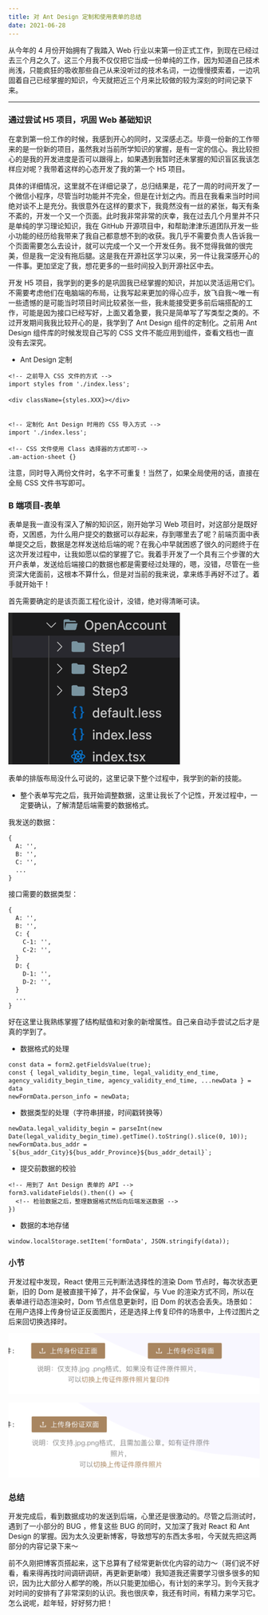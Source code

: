 ```yaml
---
title: 对 Ant Design 定制和使用表单的总结
date: 2021-06-28
---
```


从今年的 4 月份开始拥有了我踏入 Web 行业以来第一份正式工作，到现在已经过去三个月之久了。这三个月我不仅仅把它当成一份单纯的工作，因为知道自己技术尚浅，只能疯狂的吸收那些自己从来没听过的技术名词，一边慢慢摸索着，一边巩固着自己已经掌握的知识，今天就把近三个月来比较做的较为深刻的时间记录下来。

---

### 通过尝试 H5 项目，巩固 Web 基础知识

在拿到第一份工作的时候，我感到开心的同时，又深感忐忑。毕竟一份新的工作带来的是一份新的项目，虽然我对当前所学知识的掌握，是有一定的信心。我比较担心的是我的开发进度是否可以跟得上，如果遇到我暂时还未掌握的知识盲区我该怎样应对呢？我带着这样的心态开发了我的第一个 H5 项目。

具体的详细情况，这里就不在详细记录了，总归结果是，花了一周的时间开发了一个微信小程序，尽管当时功能并不完全，但是在计划之内。而且在我看来当时时间绝对谈不上是充分。我很意外在这样的要求下，我竟然没有一丝的紧张，每天有条不紊的，开发一个又一个页面。此时我非常非常的庆幸，我在过去几个月里并不只是单纯的学习理论知识，我在 GitHub 开源项目中，和帮助津津乐道团队开发一些小功能的经历给我带来了我自己都意想不到的收获。我几乎不需要负责人告诉我一个页面需要怎么去设计，就可以完成一个又一个开发任务。我不觉得我做的很完美，但是我一定没有拖后腿。这是我在开源社区学习以来，另一件让我深感开心的一件事。更加坚定了我，想花更多的一些时间投入到开源社区中去。

开发 H5 项目，我学到的更多的是巩固我已经掌握的知识，并加以灵活运用它们。不需要考虑他们在电脑端的布局，让我写起来更加的得心应手，放飞自我～唯一有一些遗憾的是可能当时项目时间比较紧张一些，我未能接受更多前后端搭配的工作，可能是因为接口已经写好，上面又着急要，我只是简单写了写类型之类的。不过开发期间我我比较开心的是，我学到了 Ant Design 组件的定制化。之前用 Ant Design 组件库的时候发现自己写的 CSS 文件不能应用到组件，查看文档也一直没有去深究。

- Ant Design 定制

```
<!-- 之前导入 CSS 文件的方式 -->
import styles from './index.less';

<div className={styles.XXX}></div>


<!-- 定制化 Ant Design 时用的 CSS 导入方式 -->
import './index.less';

<!-- CSS 文件使用 Class 选择器的方式即可-->
.am-action-sheet {}
```

注意，同时导入两份文件时，名字不可重复！当然了，如果全局使用的话，直接在全局 CSS 文件书写即可。

### B 端项目-表单

表单是我一直没有深入了解的知识区，刚开始学习 Web 项目时，对这部分是既好奇，又困惑，为什么用户提交的数据可以存起来，存到哪里去了呢？前端页面中表单提交之后，数据是怎样发送给后端的呢？在我心中早就困惑了很久的问题终于在这次开发过程中，让我如愿以偿的掌握了它。我着手开发了一个具有三个步骤的大开户表单，发送给后端接口的数据也都是需要经过处理的，嗯，没错，尽管在一些资深大佬面前，这根本不算什么，但是对当前的我来说，拿来练手再好不过了。着手就开始干！

首先需要确定的是该页面工程化设计，没错，绝对得清晰可读。

![](/static/images/blog/6-28.1.png)

表单的排版布局没什么可说的，这里记录下整个过程中，我学到的新的技能。

- 整个表单写完之后，我开始调整数据，这里让我长了个记性，开发过程中，一定要确认，了解清楚后端需要的数据格式。

我发送的数据：
```
{
  A: '',
  B: '',
  C: '',
  ...
}
```

接口需要的数据类型：
```
{
  A: '',
  B: '',
  C: {
    C-1: '',
    C-2: '',
  }
  D: {
    D-1: '',
    D-2: '',
  }
  ...
}
```

好在这里让我熟练掌握了结构赋值和对象的新增属性。自己亲自动手尝试之后才是真的学到了。

- 数据格式的处理

```
const data = form2.getFieldsValue(true);
const { legal_validity_begin_time, legal_validity_end_time, agency_validity_begin_time, agency_validity_end_time, ...newData } = data
newFormData.person_info = newData;
```

- 数据类型的处理（字符串拼接，时间戳转换等）

```
newData.legal_validity_begin = parseInt(new Date(legal_validity_begin_time).getTime().toString().slice(0, 10));
newFormData.bus_addr = `${bus_addr_City}${bus_addr_Province}${bus_addr_detail}`;
```

- 提交前数据的校验

```
<!-- 用到了 Ant Design 表单的 API -->
form3.validateFields().then(() => {
  <!-- 检验数据之后，整理数据格式然后向后端发送数据 -->
})
```

- 数据的本地存储

```
window.localStorage.setItem('formData', JSON.stringify(data));
```

### 小节

开发过程中发现，React 使用三元判断法选择性的渲染 Dom 节点时，每次状态更新，旧的 Dom 是被直接干掉了，并不会保留，与 Vue 的渲染方式不同，所以在表单进行动态渲染时，Dom 节点信息更新时，旧 Dom 的状态会丢失。场景如：在用户选择上传身份证正反面图片，还是选择上传复印件的场景中，上传过图片之后来回切换选择时。

![](/static/images/blog/6-28.2.png)

![](/static/images/blog/6-28.3.png)

### 总结

开发完成后，看到数据成功的发送到后端，心里还是很激动的。尽管之后测试时，遇到了一小部分的 BUG ，修复这些 BUG 的同时，又加深了我对 React 和 Ant Design 的掌握。因为太久没更新博客，导致想写的东西太多啦，今天就先把这两部分的内容记录下来～

前不久刚把博客页搭起来，这下总算有了经常更新优化内容的动力～（哥们说不好看，看来得再找时间调研调研，再更新更新喽）我知道我还需要学习很多很多的知识，因为比大部分人都学的晚，所以只能更加细心，有计划的来学习。到今天我才对时间的安排有了非常深刻的认识。我也很庆幸，我还有时间，有精力来学习它。怎么说呢，趁年轻，好好努力把！
